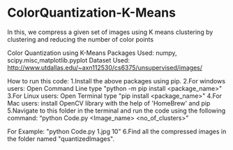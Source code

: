 # ColorQuantization-K-Means
In this, we compress a given set of images using K means clustering by clustering and reducing the number of color points

Color Quantization using K-Means
Packages Used: numpy, scipy.misc,matplotlib.pyplot
Dataset Used: http://www.utdallas.edu/~axn112530/cs6375/unsupervised/images/

How to run this code:
1.Install the above packages using pip. 
2.For windows users: Open Command Line  type "python -m pip install  <package_name>" 
3.For Linux users: Open Terminal  type "pip install <package_name>" 
4.For Mac users: install OpenCV library with the help of 'HomeBrew' and pip
5.Navigate to this folder in the terminal and run the code using the following command:
     “python Code.py <Image_name> <no_of_clusters>”

  For Example: "python Code.py 1.jpg 10"
6.Find all the compressed images in the folder named "quantizedImages".


